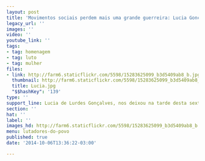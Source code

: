 ```yaml
---
layout: post
title: 'Movimentos sociais perdem mais uma grande guerreira: Lucia Gonçalves'
legacy_url: ''
images: ''
video: ''
youtube_link: ''
tags:
- tag: homenagem
- tag: luto
- tag: mulher
files:
- link: http://farm6.staticflickr.com/5598/15283625099_b3d5409ab8_b.jpg
  thumbnail: http://farm6.staticflickr.com/5598/15283625099_b3d5409ab8_t.jpg
  title: Lucia.jpg
  "$$hashKey": '139'
type: ''
support_line: Lucia de Lurdes Gonçalves, nos deixou na tarde desta sexta-feira (03/10).
section: ''
hat: ''
label: ''
images_hd: http://farm6.staticflickr.com/5598/15283625099_b3d5409ab8_b.jpg
menu: lutadores-do-povo
published: true
date: '2014-10-06T13:36:22-03:00'

---
```

